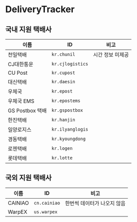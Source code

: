 # DeliveryTracker

## 국내 지원 택배사

|이름|ID|비고|
|---|---|---|
|천일택배|`kr.chunil`|시간 정보 미제공|
|CJ대한통운|`kr.cjlogistics`||
|CU Post|`kr.cupost`||
|대신택배|`kr.daesin`||
|우체국|`kr.epost`||
|우체국 EMS|`kr.epostems`||
|GS Postbox 택배|`kr.gspostbox`||
|한진택배|`kr.hanjin`||
|일양로지스|`kr.ilyanglogis`||
|경동택배|`kr.kyoungdong`||
|로젠택배|`kr.logen`||
|롯데택배|`kr.lotte`||

## 국외 지원 택배사

|이름|ID|비고|
|---|---|---|
|CAINIAO|`cn.cainiao`|한번씩 데이터가 나오지 않음|
|WarpEX|`us.warpex`|
